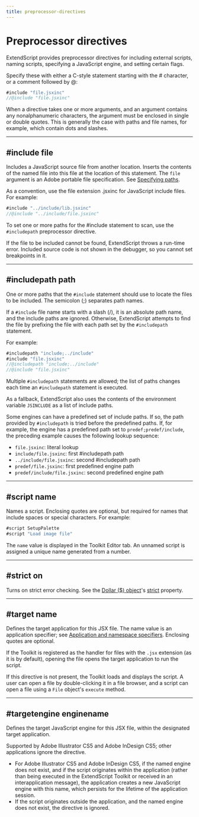 ```yaml
---
title: preprocessor-directives
---
```


# Preprocessor directives

ExtendScript provides preprocessor directives for including external scripts, naming scripts, specifying a JavaScript engine, and setting certain flags.

Specify these with either a C-style statement starting with the # character, or a comment followed by @:

```javascript
#include "file.jsxinc"
//@include "file.jsxinc"
```

When a directive takes one or more arguments, and an argument contains any nonalphanumeric characters, the argument must be enclosed in single or double quotes. This is generally the case with paths and file names, for example, which contain dots and slashes.

---

## #include file

Includes a JavaScript source file from another location. Inserts the contents of the named file into this file at the location of this statement. The `file` argument is an Adobe portable file specification. See [Specifying paths](../file-system-access/using-file-and-folder-objects.md#specifying-paths).

As a convention, use the file extension .jsxinc for JavaScript include files. For example:

```javascript
#include "../include/lib.jsxinc"
//@include "../include/file.jsxinc"
```

To set one or more paths for the #include statement to scan, use the `#includepath` preprocessor directive.

If the file to be included cannot be found, ExtendScript throws a run-time error. Included source code is not shown in the debugger, so you cannot set breakpoints in it.

---

## #includepath path

One or more paths that the `#include` statement should use to locate the files to be included. The semicolon (;) separates path names.

If a `#include` file name starts with a slash (/), it is an absolute path name, and the include paths are ignored. Otherwise, ExtendScript attempts to find the file by prefixing the file with each path set by the `#includepath` statement.

For example:

```javascript
#includepath "include;../include"
#include "file.jsxinc"
//@includepath "include;../include"
//@include "file.jsxinc"
```

Multiple `#includepath` statements are allowed; the list of paths changes each time an `#includepath` statement is executed.

As a fallback, ExtendScript also uses the contents of the environment variable `JSINCLUDE` as a list of include paths.

Some engines can have a predefined set of include paths. If so, the path provided by `#includepath` is tried before the predefined paths. If, for example, the engine has a predefined path set to `predef;predef/include`, the preceding example causes the following lookup sequence:

- `file.jsxinc`: literal lookup
- `include/file.jsxinc`: first #includepath path
- `../include/file.jsxinc`: second #includepath path
- `predef/file.jsxinc`: first predefined engine path
- `predef/include/file.jsxinc`: second predefined engine path

---

## #script name

Names a script. Enclosing quotes are optional, but required for names that include spaces or special characters. For example:

```javascript
#script SetupPalette
#script "Load image file"
```

The `name` value is displayed in the Toolkit Editor tab. An unnamed script is assigned a unique name generated from a number.

---

## #strict on

Turns on strict error checking. See the [Dollar ($) object](../dollar-object)'s [strict](dollar-object.md#strict) property.

---

## #target name

Defines the target application for this JSX file. The name value is an application specifier; see [Application and namespace specifiers](../../interapplication-communication/application-and-namespace-specifiers). Enclosing quotes are optional.

If the Toolkit is registered as the handler for files with the `.jsx` extension (as it is by default), opening the file opens the target application to run the script.

If this directive is not present, the Toolkit loads and displays the script. A user can open a file by double-clicking it in a file browser, and a script can open a file using a `File` object's `execute` method.

---

## #targetengine enginename

Defines the target JavaScript engine for this JSX file, within the designated target application.

Supported by Adobe Illustrator CS5 and Adobe InDesign CS5; other applications ignore the directive.

- For Adobe Illustrator CS5 and Adobe InDesign CS5, if the named engine does not exist, and if the script originates within the application (rather than being executed in the ExtendScript Toolkit or received in an interapplication message), the application creates a new JavaScript engine with this name, which persists for the lifetime of the application session.
- If the script originates outside the application, and the named engine does not exist, the directive is ignored.
